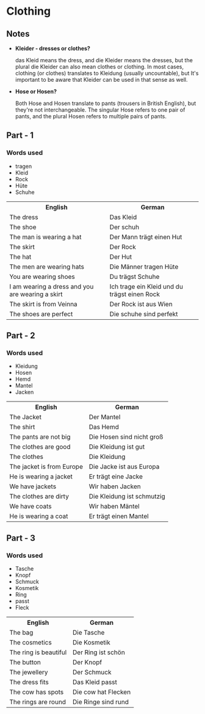 # Clothing

## Notes

* **Kleider - dresses or clothes?**

    das Kleid means the dress, and die Kleider means the dresses, but the plural die Kleider can also mean clothes or clothing. In most cases, clothing (or clothes) translates to Kleidung (usually uncountable), but It's important to be aware that Kleider can be used in that sense as well.


* **Hose or Hosen?**

    Both Hose and Hosen translate to pants (trousers in British English), but they're not interchangeable. The singular Hose refers to one pair of pants, and the plural Hosen refers to multiple pairs of pants.

## Part - 1

### Words used
+ tragen
+ Kleid
+ Rock
+ Hüte
+ Schuhe

<table>
	<tr>
        <th>English</th>
        <th>German</th>
    </tr>
    <tr>
        <td>The dress</td>
        <td>Das Kleid</td>
    </tr>
    <tr>
        <td>The shoe</td>
        <td>Der schuh</td>
    </tr>
    <tr>
        <td>The man is wearing a hat</td>
        <td>Der Mann trägt einen Hut</td>
    </tr>
    <tr>
        <td>The skirt</td>
        <td>Der Rock</td>
    </tr>
    <tr>
        <td>The hat</td>
        <td>Der Hut</td>
    </tr>
    <tr>
        <td>The men are wearing hats</td>
        <td>Die Männer tragen Hüte</td>
    </tr>
    <tr>
        <td>You are wearing shoes</td>
        <td>Du trägst Schuhe</td>
    </tr>
    <tr>
        <td>I am wearing a dress and you are wearing a skirt</td>
        <td>Ich trage ein Kleid und du trägst einen Rock</td>
    </tr>
    <tr>
        <td>The skirt is from Veinna</td>
        <td>Der Rock ist aus Wien</td>
    </tr>
    <tr>
        <td>The shoes are perfect</td>
        <td>Die schuhe sind perfekt</td>
    </tr>
</table>

## Part - 2

### Words used
+ Kleidung
+ Hosen
+ Hemd
+ Mantel
+ Jacken

<table>
    <tr>
        <th>English</th>
        <th>German</th>
    </tr>
    <tr>
        <td>The Jacket</td>
        <td>Der Mantel</td>
    </tr>
    <tr>
        <td>The shirt</td>
        <td>Das Hemd</td>
    </tr>
    <tr>
        <td>The pants are not big</td>
        <td>Die Hosen sind nicht groß</td>
    </tr>
    <tr>
        <td>The clothes are good</td>
        <td>Die Kleidung ist gut</td>
    </tr>
    <tr>
        <td>The clothes</td>
        <td>Die Kleidung</td>
    </tr>
    <tr>
        <td>The jacket is from Europe</td>
        <td>Die Jacke ist aus Europa</td>
    </tr>
    <tr>
        <td>He is wearing a jacket</td>
        <td>Er trägt eine Jacke</td>
    </tr>
    <tr>
        <td>We have jackets</td>
        <td>Wir haben Jacken</td>
    </tr>
    <tr>
        <td>The clothes are dirty</td>
        <td>Die Kleidung ist schmutzig</td>
    </tr>
        <tr>
        <td>We have coats</td>
        <td>Wir haben Mäntel</td>
    </tr>
        <tr>
        <td>He is wearing a coat</td>
        <td>Er trägt einen Mantel</td>
    </tr>
</table>

## Part - 3

### Words used
+ Tasche
+ Knopf
+ Schmuck
+ Kosmetik
+ Ring
+ passt
+ Fleck

<table>
    <tr>
        <th>English</th>
        <th>German</th>
    </tr>
    <tr>
        <td>The bag</td>
        <td>Die Tasche</td>
    </tr>
    <tr>
        <td>The cosmetics</td>
        <td>Die Kosmetik</td>
    </tr>
    <tr>
        <td>The ring is beautiful</td>
        <td>Der Ring ist schön</td>
    </tr>
    <tr>
        <td>The button</td>
        <td>Der Knopf</td>
    </tr>
    <tr>
        <td>The jewellery</td>
        <td>Der Schmuck</td>
    </tr>
    <tr>
        <td>The dress fits</td>
        <td>Das Kleid passt</td>
    </tr>
    <tr>
        <td>The cow has spots</td>
        <td>Die cow hat Flecken</td>
    </tr>
    <tr>
        <td>The rings are round</td>
        <td>Die Ringe sind rund</td>
    </tr>
</table>
